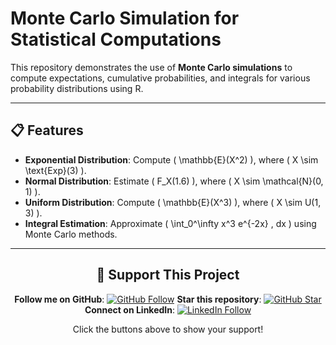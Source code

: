 # Monte Carlo Simulation for Statistical Computations  

This repository demonstrates the use of **Monte Carlo simulations** to compute expectations, cumulative probabilities, and integrals for various probability distributions using R.  

---

## 📋 **Features**  

- **Exponential Distribution**: Compute \( \mathbb{E}(X^2) \), where \( X \sim \text{Exp}(3) \).  
- **Normal Distribution**: Estimate \( F_X(1.6) \), where \( X \sim \mathcal{N}(0, 1) \).  
- **Uniform Distribution**: Compute \( \mathbb{E}(X^3) \), where \( X \sim U(1, 3) \).  
- **Integral Estimation**: Approximate \( \int_0^\infty x^3 e^{-2x} \, dx \) using Monte Carlo methods.  

---


<div align="center">


## 🌟 Support This Project
**Follow me on GitHub**: [![GitHub Follow](https://img.shields.io/github/followers/Harrypatria?style=social)](https://github.com/Harrypatria?tab=followers)
**Star this repository**: [![GitHub Star](https://img.shields.io/github/stars/Harrypatria/SQLite_Advanced_Tutorial_Google_Colab?style=social)](https://github.com/Harrypatria/SQLite_Advanced_Tutorial_Google_Colab/stargazers)
**Connect on LinkedIn**: [![LinkedIn Follow](https://img.shields.io/badge/LinkedIn-0077B5?style=for-the-badge&logo=linkedin&logoColor=white)](https://www.linkedin.com/in/harry-patria/)

Click the buttons above to show your support!

</div>


